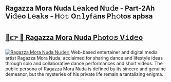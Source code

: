 ## Ragazza Mora Nuda L𝚎a𝚔ed N𝚞𝚍e - Part-2Ah Vi𝚍𝚎o L𝚎a𝚔s - H𝚘𝚝 O𝚗𝚕yf𝚊ns P𝚑𝚘tos apbsa

# <h2><a href="http://kf9nool.oniu.top/?m=Ragazza+Mora+Nuda">🔗👉 🔴 Ragazza Mora Nuda P𝚑ot𝚘𝚜 V𝚒d𝚎o</a></h2>

[![Ragazza Mora Nuda Nu𝚍e𝚜](https://i.imgur.com/0qMVB7G.gif)](http://kf9nool.oniu.top/?m=Ragazza+Mora+Nuda)
Web-based entertainer and digital media artist Ragazza Mora Nuda, acclaimed for sharing dance and lifestyle ideas through solo and collaborative dance performances and short videos. The public persona of Ragazza Mora Nuda is defined by its sincere and genuine demeanor, but the mysteries of his private life remain a tantalizing enigma.  
